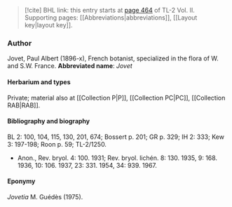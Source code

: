 > [!cite] BHL link: this entry starts at [page 464](https://www.biodiversitylibrary.org/page/33068706) of TL-2 Vol. II.
> Supporting pages: [[Abbreviations|abbreviations]], [[Layout key|layout key]].

### Author

Jovet, Paul Albert (1896-x), French botanist, specialized in the flora of W. and S.W. France. 
**Abbreviated name**: *Jovet*

#### Herbarium and types

Private; material also at [[Collection P|P]], [[Collection PC|PC]], [[Collection RAB|RAB]].

#### Bibliography and biography

BL 2: 100, 104, 115, 130, 201, 674; Bossert p. 201; GR p. 329; IH 2: 333; Kew 3: 197-198; Roon p. 59; TL-2/1250.
- Anon., Rev. bryol. 4: 100. 1931; Rev. bryol. lichén. 8: 130. 1935, 9: 168. 1936, 10: 106. 1937, 23: 331. 1954, 34: 939. 1967.

#### Eponymy

*Jovetia* M. Guédès (1975).

